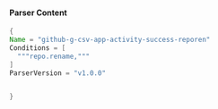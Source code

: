 #### Parser Content
```Java
{
Name = "github-g-csv-app-activity-success-reporen"
Conditions = [
  """repo.rename,"""
]
ParserVersion = "v1.0.0"


}
```